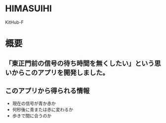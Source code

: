 # HIMASUIHI
KitHub-F
# 概要
## 「東正門前の信号の待ち時間を無くしたい」という思いからこのアプリを開発しました。

## このアプリから得られる情報
- 現在の信号が青か赤か
- 何秒後に青または赤に変わるか
- 歩きで間に合うのか


